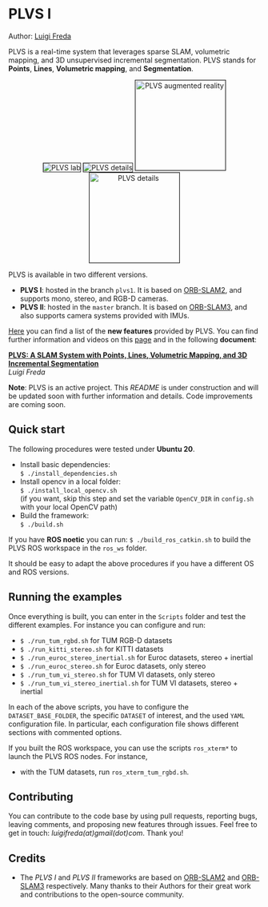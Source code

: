 # PLVS I

Author: [Luigi Freda](https://www.luigifreda.com)

PLVS is a real-time system that leverages sparse SLAM, volumetric mapping, and 3D unsupervised incremental segmentation. PLVS stands for **Points**, **Lines**, **Volumetric mapping**, and **Segmentation**. 

<p align="center">
<img src="Images/PLVS-lab.png"
alt="PLVS lab" max-width="585" border="1"/> 
<img src="Images/PLVS-Points-Lines-Vol-Seg.png"
alt="PLVS details" max-width="695" border="1"/> 
<img src="Images/PLVS-ar2.gif"
alt="PLVS augmented reality" height="180" border="1"/> 
<img src="Images/PLVS-details.gif"
alt="PLVS details" height="180" border="1"/> 
</p>

PLVS is available in two different versions.
- **PLVS I**: hosted in the branch `plvs1`. It is based on [ORB-SLAM2](https://github.com/raulmur/ORB_SLAM2), and supports mono, stereo, and RGB-D cameras.
- **PLVS II**: hosted in the `master` branch. It is based on [ORB-SLAM3](https://github.com/UZ-SLAMLab/ORB_SLAM3), and also supports camera systems provided with IMUs. 


[Here](./new_features.md) you can find a list of the **new features** provided by PLVS. You can find further information and videos on this [page](https://www.luigifreda.com/research/plvs-an-open-source-rgb-d-and-stereo-slam-for-volumetric-reconstruction-and-3d-incremental-segmentation/) and in the following **document**:

**[PLVS: A SLAM System with Points, Lines, Volumetric Mapping, and 3D Incremental Segmentation](https://arxiv.org/pdf/2309.10896.pdf)**         
*Luigi Freda* 

**Note**: PLVS is an active project. This *README* is under construction and will be updated soon with further information and details. Code improvements are coming soon.

  
## Quick start 

The following procedures were tested under **Ubuntu 20**. 

- Install basic dependencies:      
  `$ ./install_dependencies.sh`        
- Install opencv in a local folder:                 
  `$ ./install_local_opencv.sh`      
  (if you want, skip this step and set the variable `OpenCV_DIR` in `config.sh` with your local OpenCV path)     
- Build the framework:       
  `$ ./build.sh`

If you have **ROS noetic** you can run: 
`$ ./build_ros_catkin.sh`
to build the PLVS ROS workspace in the `ros_ws` folder.

It should be easy to adapt the above procedures if you have a different OS and ROS versions.

## Running the examples 

Once everything is built, you can enter in the `Scripts` folder and test the different examples. For instance you can configure and run: 
- `$ ./run_tum_rgbd.sh` for TUM RGB-D datasets 
- `$ ./run_kitti_stereo.sh` for KITTI datasets
- `$ ./run_euroc_stereo_inertial.sh` for Euroc datasets, stereo + inertial
- `$ ./run_euroc_stereo.sh` for Euroc datasets, only stereo
- `$ ./run_tum_vi_stereo.sh` for TUM VI datasets, only stereo
- `$ ./run_tum_vi_stereo_inertial.sh` for TUM VI datasets, stereo + inertial

In each of the above scripts, you have to configure the `DATASET_BASE_FOLDER`, the specific `DATASET` of interest, and the used `YAML` configuration file. In particular, each configuration file shows different sections with commented options.   

If you built the ROS workspace, you can use the scripts `ros_xterm*` to launch the PLVS ROS nodes. For instance, 
* with the TUM datasets, run `ros_xterm_tum_rgbd.sh`.

## Contributing

You can contribute to the code base by using pull requests, reporting bugs, leaving comments, and proposing new features through issues. Feel free to get in touch: *luigifreda(at)gmail(dot)com*. Thank you!

## Credits  

* The *PLVS I* and *PLVS II* frameworks are based on [ORB-SLAM2](https://github.com/raulmur/ORB_SLAM2) and [ORB-SLAM3](https://github.com/UZ-SLAMLab/ORB_SLAM3) respectively. Many thanks to their Authors for their great work and contributions to the open-source community. 

